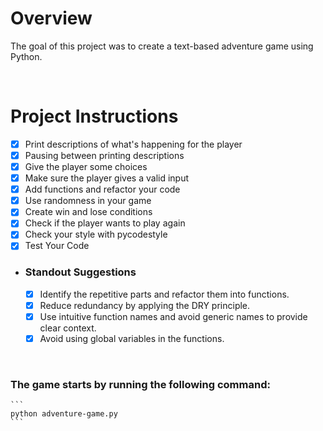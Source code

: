 # Overview

The goal of this project was to create a text-based adventure game using Python.

<p>&nbsp;</p>

# Project Instructions
* [x] Print descriptions of what's happening for the player
* [x] Pausing between printing descriptions
* [x] Give the player some choices
* [x] Make sure the player gives a valid input
* [x] Add functions and refactor your code
* [x] Use randomness in your game
* [x] Create win and lose conditions
* [x] Check if the player wants to play again
* [x] Check your style with pycodestyle
* [x]  Test Your Code
* ### Standout Suggestions
  * [x] Identify the repetitive parts and refactor them into functions.
  * [x] Reduce redundancy by applying the DRY principle.
  * [x] Use intuitive function names and avoid generic names to provide clear context.
  * [x] Avoid using global variables in the functions.

<p>&nbsp;</p>


### The game starts by running the following command:
    ```
    python adventure-game.py
    ```